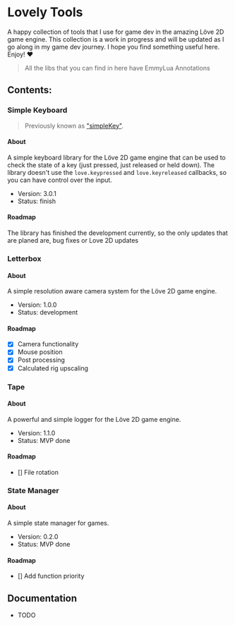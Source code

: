 # Lovely Tools

A happy collection of tools that I use for game dev in the amazing Löve 2D game
engine. This collection is a work in progress and will be updated as I go along
in my game dev journey. I hope you find something useful here. Enjoy! ♥

> All the libs that you can find in here have EmmyLua Annotations

## Contents:

### Simple Keyboard

> Previously known as
> ["simpleKey"](https://github.com/nicolas-sabbatini/simpleKey).

#### About

A simple keyboard library for the Löve 2D game engine that can be used to check
the state of a key (just pressed, just released or held down). The library
doesn't use the `love.keypressed` and `love.keyreleased` callbacks, so you can
have control over the input.

- Version: 3.0.1
- Status: finish

#### Roadmap

The library has finished the development currently, so the only updates that are
planed are, bug fixes or Love 2D updates

### Letterbox

#### About

A simple resolution aware camera system for the Löve 2D game engine.

- Version: 1.0.0
- Status: development

#### Roadmap

- [x] Camera functionality
- [x] Mouse position
- [x] Post processing
- [x] Calculated rig upscaling

### Tape

#### About

A powerful and simple logger for the Löve 2D game engine.

- Version: 1.1.0
- Status: MVP done

#### Roadmap

- [] File rotation

### State Manager

#### About

A simple state manager for games.

- Version: 0.2.0
- Status: MVP done

#### Roadmap

- [] Add function priority

## Documentation

- TODO
